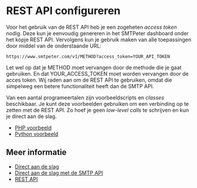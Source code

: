 # REST API configureren

Voor het gebruik van de REST API heb je een zogeheten *access token* nodig. Deze kun je
eenvoudig genereren in het SMTPeter dashboard onder het kopje REST API.
Vervolgens kun je gebruik maken van alle toepassingen door middel van de onderstaande URL:

```text
https://www.smtpeter.com/v1/METHOD?access_token=YOUR_API_TOKEN
```

Let wel op dat je METHOD moet vervangen door de methode die je gaat gebruiken. En dat
YOUR_ACCESS_TOKEN moet worden vervangen door de acces token. Wij raden aan om de
REST API te gebruiken, omdat die simpelweg een betere functionaliteit heeft dan de SMTP API.

Van een aantal programeertalen zijn voorbeeldscripts en *classes* beschikbaar.
Je kunt deze voorbeelden gebruiken om een verbinding op te zetten met de 
REST API. Zo hoef je geen *low-level calls* te schrijven en kun je direct
aan de slag.

* [PHP voorbeeld](php-example "PHP voorbeeld")
* [Python voorbeeld](python-example "Python voorbeeld")

## Meer informatie

* [Direct aan de slag](./introduction)
* [Direct aan de slag met de SMTP API](./introduction-smtp-api)
* [REST API](rest-api)
